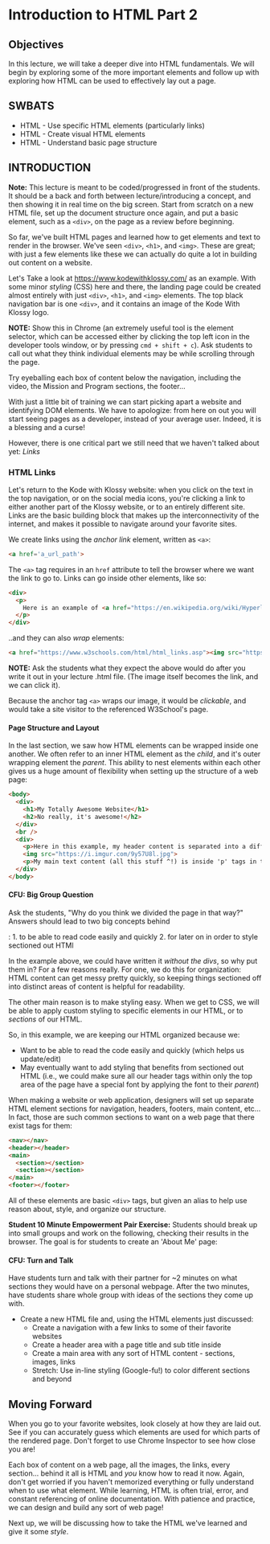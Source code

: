 # Introduction to HTML Part 2

## Objectives

In this lecture, we will take a deeper dive into HTML fundamentals. We will
begin by exploring some of the more important elements and follow up with
exploring how HTML can be used to effectively lay out a page. 

## SWBATS

+ HTML - Use specific HTML elements (particularly links)
+ HTML - Create visual HTML elements
+ HTML - Understand basic page structure

## INTRODUCTION

**Note:** This lecture is meant to be coded/progressed in front of the students.
It should be a back and forth between lecture/introducing a concept, and then
showing it in real time on the big screen. Start from scratch on a new HTML
file, set up the document structure once again, and put a basic element, such
as a `<div>`, on the page as a review before beginning.

So far, we've built HTML pages and learned how to get elements and text to
render in the browser. We've seen `<div>`, `<h1>`, and `<img>`. These are great;
with just a few elements like these we can actually do quite a lot in building
out content on a website. 

Let's Take a look at https://www.kodewithklossy.com/ as an example. With some
minor _styling_ (CSS) here and there, the landing page could be created almost
entirely with just `<div>`, `<h1>`, and `<img>` elements. The top black
navigation bar is one `<div>`, and it contains an image of the Kode With Klossy
logo. 

**NOTE:** Show this in Chrome (an extremely useful tool is the element selector,
which can be accessed either by clicking the top left icon in the developer
tools window, or by pressing `cmd + shift + c`). Ask students to call out what
they think individual elements may be while scrolling through the page. 

Try eyeballing each box of content below the navigation, including the video,
the Mission and Program sections, the footer...

With just a little bit of training we can start picking apart a website and
identifying DOM elements. We have to apologize: from here on out you will start
seeing pages as a developer, instead of your average user. Indeed, it is a
blessing and a curse!

However, there is one critical part we still need that we haven't talked about
yet: _Links_

### HTML Links

Let's return to the Kode with Klossy website: when you click on the text in the
top navigation, or on the social media icons, you're clicking a link to either
another part of the Klossy website, or to an entirely different site. Links are
the basic building block that makes up the interconnectivity of the internet,
and makes it possible to navigate around your favorite sites.

We create links using the _anchor link_ element, written as `<a>`:

```html
<a href='a_url_path'>
```

The `<a>` tag requires in an `href` attribute to tell the browser where we want
the link to go to. Links can go inside other elements, like so:

```html
<div>
  <p>
    Here is an example of <a href="https://en.wikipedia.org/wiki/Hyperlink">a link going to Wikipedia</a>
  </p>
</div>
```

..and they can also _wrap_ elements:

```html
<a href="https://www.w3schools.com/html/html_links.asp"><img src="https://i.imgflip.com/1c2b4y.jpg"></a>
```

**NOTE:** Ask the students what they expect the above would do after you write it out in your lecture .html file. (The image itself becomes the link, and we can click it).

Because the anchor tag `<a>` wraps our image, it would be _clickable_, and would
take a site visitor to the referenced W3School's page.

#### Page Structure and Layout

 In the last section, we saw how HTML elements can be wrapped inside one
another. We often refer to an inner HTML element as the _child_, and it's outer
wrapping element the _parent_.  This ability to nest elements within each other
gives us a huge amount of flexibility when setting up the structure of a web
page:

```html
<body>
  <div>
    <h1>My Totally Awesome Website</h1>
    <h2>No really, it's awesome!</h2>
  </div>
  <br />
  <div>
    <p>Here in this example, my header content is separated into a different 'div' above</p>
    <img src="https://i.imgur.com/9y57U8l.jpg">
    <p>My main text content (all this stuff ^!) is inside 'p' tags in their own 'div'</p>
  </div>
</body>
```
#### CFU: Big Group Question
Ask the students, "Why do you think we divided the page in that way?" 
Answers should lead to two big concepts behind <div>: 1. to be able to read code easily and quickly 2. for later on in order to style sectioned out HTMl


In the example above, we could have written it _without the divs_, so why put
them in? For a few reasons really. For one, we do this for organization: HTML
content can get messy pretty quickly, so keeping things sectioned off into
distinct areas of content is helpful for readability.

The other main reason is to make styling easy. When we get to CSS, we will be
able to apply custom styling to specific elements in our HTML, or to _sections_
of our HTML.

So, in this example, we are keeping our HTML organized because we:
  - Want to be able to read the code easily and quickly (which helps us update/edit)
  - May eventually want to add styling that benefits from sectioned out HTML (i.e., we could make sure all our header tags within only the top area of the page have a special font by applying the font to their _parent_)

When making a website or web application, designers will set up separate HTML
element sections for navigation, headers, footers, main content, etc... In fact,
those are such common sections to want on a web page that there exist tags for
them: 

```html
<nav></nav>
<header></header>
<main>
  <section></section>
  <section></section>
</main>
<footer></footer>
```

All of these elements are basic `<div>` tags, but given an alias to help use reason about, style, and organize our structure.

**Student 10 Minute Empowerment Pair Exercise:** Students should break up into small groups and work on the following, checking their results in the browser. The goal is for students to create an 'About Me' page:

#### CFU: Turn and Talk
Have students turn and talk with their partner for ~2 minutes on what sections they would have on a personal webpage. After the two minutes, have students share whole group with ideas of the sections they come up with. 

  - Create a new HTML file and, using the HTML elements just discussed:
    - Create a navigation with a few links to some of their favorite websites   
    - Create a header area with a page title and sub title inside
    - Create a main area with any sort of HTML content - sections, images, links
    - Stretch: Use in-line styling (Google-fu!) to color different sections and beyond

## Moving Forward

When you go to your favorite websites, look closely at how they are laid out.
See if you can accurately guess which elements are used for which parts of the
rendered page. Don't forget to use Chrome Inspector to see how close you are!

Each box of content on a web page, all the images, the links, every section...
behind it all is HTML and _you_ know how to read it now. Again, don't get
worried if you haven't memorized everything or fully understand when to use what
element. While learning, HTML is often trial, error, and constant referencing of
online documentation. With patience and practice, we can design and build any
sort of web page!

Next up, we will be discussing how to take the HTML we've learned and give it
some _style_.
